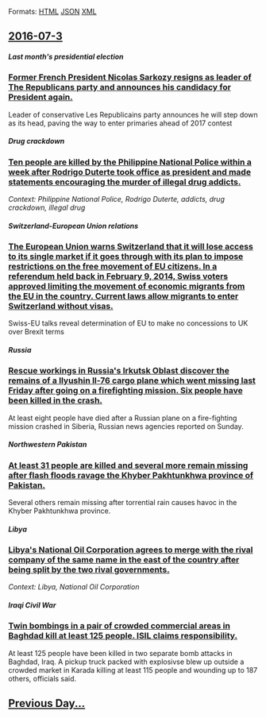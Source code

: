 
Formats: [HTML](2016/07/3/index.html)  [JSON](2016/07/3/index.json)  [XML](2016/07/3/index.xml)  

## [2016-07-3](/news/2016/07/3/index.md)

##### Last month's presidential election
### [Former French President Nicolas Sarkozy resigns as leader of The Republicans party and announces his candidacy for President again. ](/news/2016/07/3/former-french-president-nicolas-sarkozy-resigns-as-leader-of-the-republicans-party-and-announces-his-candidacy-for-president-again.md)
Leader of conservative Les Republicains party announces he will step down as its head, paving the way to enter primaries ahead of 2017 contest

##### Drug crackdown
### [Ten people are killed by the Philippine National Police within a week after Rodrigo Duterte took office as president and made statements encouraging the murder of illegal drug addicts. ](/news/2016/07/3/ten-people-are-killed-by-the-philippine-national-police-within-a-week-after-rodrigo-duterte-took-office-as-president-and-made-statements-enc.md)
_Context: Philippine National Police, Rodrigo Duterte, addicts, drug crackdown, illegal drug_

##### Switzerland-European Union relations
### [The European Union warns Switzerland that it will lose access to its single market if it goes through with its plan to impose restrictions on the free movement of EU citizens. In a referendum held back in February 9, 2014, Swiss voters approved limiting the movement of economic migrants from the EU in the country. Current laws allow migrants to enter Switzerland without visas. ](/news/2016/07/3/the-european-union-warns-switzerland-that-it-will-lose-access-to-its-single-market-if-it-goes-through-with-its-plan-to-impose-restrictions-o.md)
Swiss-EU talks reveal determination of EU to make no concessions to UK over Brexit terms

##### Russia
### [Rescue workings in Russia's Irkutsk Oblast discover the remains of a Ilyushin Il-76 cargo plane which went missing last Friday after going on a firefighting mission. Six people have been killed in the crash. ](/news/2016/07/3/rescue-workings-in-russia-s-irkutsk-oblast-discover-the-remains-of-a-ilyushin-il-76-cargo-plane-which-went-missing-last-friday-after-going-o.md)
At least eight people have died after a Russian plane on a fire-fighting mission crashed in Siberia, Russian news agencies reported on Sunday.

##### Northwestern Pakistan
### [At least 31 people are killed and several more remain missing after flash floods ravage the Khyber Pakhtunkhwa province of Pakistan. ](/news/2016/07/3/at-least-31-people-are-killed-and-several-more-remain-missing-after-flash-floods-ravage-the-khyber-pakhtunkhwa-province-of-pakistan.md)
Several others remain missing after torrential rain causes havoc in the Khyber Pakhtunkhwa province.

##### Libya
### [Libya's National Oil Corporation agrees to merge with the rival company of the same name in the east of the country after being split by the two rival governments. ](/news/2016/07/3/libya-s-national-oil-corporation-agrees-to-merge-with-the-rival-company-of-the-same-name-in-the-east-of-the-country-after-being-split-by-the.md)
_Context: Libya, National Oil Corporation_

##### Iraqi Civil War
### [Twin bombings in a pair of crowded commercial areas in Baghdad kill at least 125 people. ISIL claims responsibility. ](/news/2016/07/3/twin-bombings-in-a-pair-of-crowded-commercial-areas-in-baghdad-kill-at-least-125-people-isil-claims-responsibility.md)
At least 125 people have been killed in two separate bomb attacks in Baghdad, Iraq. A pickup truck packed with explosivse blew up outside a crowded market in Karada killing at least 115 people and wounding up to 187 others, officials said.

## [Previous Day...](/news/2016/07/2/index.md)

